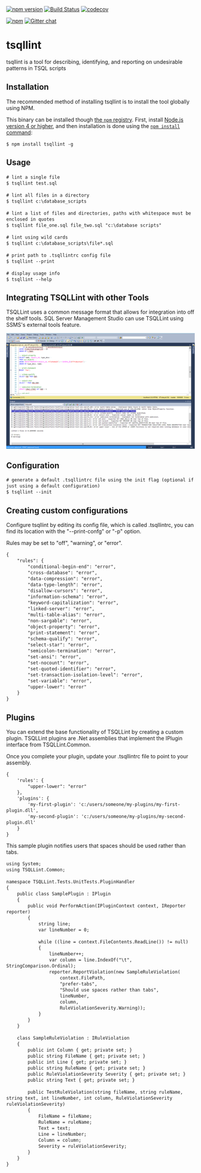 [![npm version](https://badge.fury.io/js/tsqllint.svg)](https://badge.fury.io/js/tsqllint)
[![Build Status](https://ci.appveyor.com/api/projects/status/github/tsqllint/tsqllint?svg=true&branch=master)](https://ci.appveyor.com/project/nathan-boyd/tsqllint)
[![codecov](https://codecov.io/gh/tsqllint/tsqllint/branch/master/graph/badge.svg)](https://codecov.io/gh/tsqllint/tsqllint)  

[![npm](https://img.shields.io/npm/dt/tsqllint.svg)](https://www.npmjs.com/package/tsqllint)
[![Gitter chat](https://img.shields.io/gitter/room/badges/shields.svg)](https://gitter.im/TSQLLint/Lobby)

# tsqllint

tsqllint is a tool for describing, identifying, and reporting on undesirable patterns in TSQL scripts

## Installation

The recommended method of installing tsqllint is to install the tool globally using NPM.

This binary can be installed though [the `npm` registry](https://www.npmjs.com/). First, install [Node.js version 4 or higher](https://nodejs.org/en/download/), and then installation is done using the [`npm install` command](https://docs.npmjs.com/getting-started/installing-npm-packages-locally):

```
$ npm install tsqllint -g
```

## Usage
```
# lint a single file
$ tsqllint test.sql

# lint all files in a directory
$ tsqllint c:\database_scripts

# lint a list of files and directories, paths with whitespace must be enclosed in quotes
$ tsqllint file_one.sql file_two.sql "c:\database scripts"

# lint using wild cards
$ tsqllint c:\database_scripts\file*.sql

# print path to .tsqllintrc config file
$ tsqllint --print

# display usage info
$ tsqllint --help
```

## Integrating TSQLLint with other Tools

TSQLLint uses a common message format that allows for integration into off the shelf tools. SQL Server Management Studio can use TSQLLint using SSMS's external tools feature.

![SSMS Integration Image](documentation/SSMSIntegrationScreenshot.PNG)

## Configuration

```
# generate a default .tsqllintrc file using the init flag (optional if just using a default configuration)
$ tsqllint --init
```

## Creating custom configurations

Configure tsqllint by editing its config file, which is called .tsqllintrc, you can find its location with the "--print-confg" or "-p" option.  

Rules may be set to "off", "warning", or "error".

```
{
    "rules": {
        "conditional-begin-end": "error",
        "cross-database": "error",
        "data-compression": "error",
        "data-type-length": "error",
        "disallow-cursors": "error",
        "information-schema": "error",
        "keyword-capitalization": "error",
        "linked-server": "error",
        "multi-table-alias": "error",
        "non-sargable": "error",
        "object-property": "error",
        "print-statement": "error",
        "schema-qualify": "error",
        "select-star": "error",
        "semicolon-termination": "error",
        "set-ansi": "error",
        "set-nocount": "error",
        "set-quoted-identifier": "error",
        "set-transaction-isolation-level": "error",
        "set-variable": "error",
        "upper-lower": "error"
    }
}
```

## Plugins

You can extend the base functionality of TSQLLint by creating a custom plugin. TSQLLint plugins are .Net assemblies that implement the IPlugin interface from TSQLLint.Common.

Once you complete your plugin, update your .tsqllintrc file to point to your assembly.

```
{
    'rules': {
        "upper-lower": "error"
    },
    'plugins': {
        'my-first-plugin': 'c:/users/someone/my-plugins/my-first-plugin.dll',
        'my-second-plugin': 'c:/users/someone/my-plugins/my-second-plugin.dll'
    }
}
```

This sample plugin notifies users that spaces should be used rather than tabs.

```
using System;
using TSQLLint.Common;

namespace TSQLLint.Tests.UnitTests.PluginHandler
{
    public class SamplePlugin : IPlugin
    {
        public void PerformAction(IPluginContext context, IReporter reporter)
        {
            string line;
            var lineNumber = 0;

            while ((line = context.FileContents.ReadLine()) != null)
            {
                lineNumber++;
                var column = line.IndexOf("\t", StringComparison.Ordinal);
                reporter.ReportViolation(new SampleRuleViolation(
                    context.FilePath,
                    "prefer-tabs",
                    "Should use spaces rather than tabs",
                    lineNumber,
                    column,
                    RuleViolationSeverity.Warning));
            }
        }
    }

    class SampleRuleViolation : IRuleViolation
    {
        public int Column { get; private set; }
        public string FileName { get; private set; }
        public int Line { get; private set; }
        public string RuleName { get; private set; }
        public RuleViolationSeverity Severity { get; private set; }
        public string Text { get; private set; }

        public TestRuleViolation(string fileName, string ruleName, string text, int lineNumber, int column, RuleViolationSeverity ruleViolationSeverity)
        {
            FileName = fileName;
            RuleName = ruleName;
            Text = text;
            Line = lineNumber;
            Column = column;
            Severity = ruleViolationSeverity;
        }
    }
}
```
